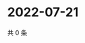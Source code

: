 # 2022-07-21

共 0 条

<!-- BEGIN WEIBO -->
<!-- 最后更新时间 Thu Jul 21 2022 13:27:03 GMT+0800 (China Standard Time) -->

<!-- END WEIBO -->
